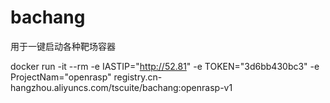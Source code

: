 # bachang

用于一键启动各种靶场容器

docker run -it --rm -e IASTIP="http://52.81" -e TOKEN="3d6bb430bc3" -e ProjectNam="openrasp"  registry.cn-hangzhou.aliyuncs.com/tscuite/bachang:openrasp-v1

